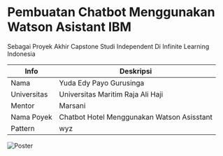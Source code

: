 # Pembuatan Chatbot Menggunakan Watson Asistant IBM
Sebagai Proyek Akhir Capstone Studi Independent Di Infinite Learning Indonesia

| Info | Deskripsi           |
|---|------|
| Nama      |Yuda Edy Payo Gurusinga        |
| Universitas     | Universitas Maritim Raja Ali Haji          |
| Mentor   | Marsani  |
| Nama Poyek   | Chatbot Hotel Menggunakan Watson Asisstant  |
| Pattern   | wyz            |

![Poster](https://github.com/yudagrss/Chatbot-Hotel-Capstone-Project-Study-Independent/blob/5c99273bbba95cfed42bb8b4927c6a0e53cf12cc/Screenshot%202023-07-12%20192057.png)


